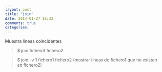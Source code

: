 ```yaml
---
layout: post
title: "join"
date: 2014-01-27 18:33
comments: true
categories: 
---
```

Muestra lineas coincidentes

>$ join fichero1 fichero2

>$ join -v 1 fichero1 fichero2 (mostrar líneas de fichero1 que no existen en  fichero2)

